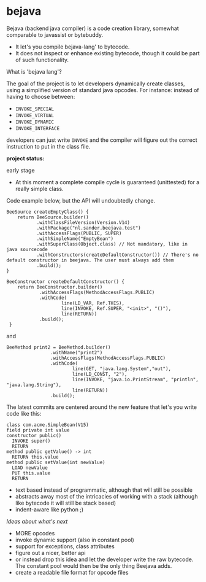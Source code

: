 # bejava
Bejava (backend java compiler) is a code creation library, somewhat comparable to javassist or bytebuddy.  
* It let's you compile bejava-lang' to bytecode.
* It does not inspect or enhance existing bytecode, though it could be part of such functionality. 

What is 'bejava lang'?

The goal of the project is to let developers dynamically create classes, using a simplified version of standard java opcodes. For instance: 
instead of having to choose between:
- ```INVOKE_SPECIAL```
- ```INVOKE_VIRTUAL```
- ```INVOKE_DYNAMIC``` 
- ```INVOKE_INTERFACE```

developers can just write ```INVOKE``` and the compiler will figure out the correct instruction to put in the class file.

__project status:__

early stage
* At this moment a complete compile cycle is guaranteed (unittested) for a really simple class. 

Code example below, but the API will undoubtedly change. 

```
BeeSource createEmptyClass() {
    return BeeSource.builder()
           .withClassFileVersion(Version.V14)
           .withPackage("nl.sander.beejava.test")
           .withAccessFlags(PUBLIC, SUPER)
           .withSimpleName("EmptyBean")
           .withSuperClass(Object.class) // Not mandatory, like in java sourcecode
           .withConstructors(createDefaultConstructor()) // There's no default constructor in beejava. The user must always add them
           .build();
}

BeeConstructor createDefaultConstructor() {
    return BeeConstructor.builder()
            .withAccessFlags(MethodAccessFlags.PUBLIC)
            .withCode(
                    line(LD_VAR, Ref.THIS),
                    line(INVOKE, Ref.SUPER, "<init>", "()"),
                    line(RETURN))
            .build();
 }
```

and
```
BeeMethod print2 = BeeMethod.builder()
                .withName("print2")
                .withAccessFlags(MethodAccessFlags.PUBLIC)
                .withCode(
                        line(GET, "java.lang.System","out"),
                        line(LD_CONST, "2"),
                        line(INVOKE, "java.io.PrintStream", "println", "java.lang.String"),
                        line(RETURN))
                .build();
```

The latest commits are centered around the new feature that let's you write code like this:
```
class com.acme.SimpleBean(V15)
field private int value
constructor public()
  INVOKE super()
  RETURN
method public getValue() -> int
  RETURN this.value
method public setValue(int newValue)
  LOAD newValue
  PUT this.value
  RETURN
```
* text based instead of programmatic, although that will still be possible
* abstracts away most of the intricacies of working with a stack (although like bytecode it will still be stack based)
* indent-aware like python ;)


*Ideas about what's next*
* MORE opcodes
* invoke dynamic support (also in constant pool)
* support for exceptions, class attributes
* figure out a nicer, better api
* or instead drop this idea and let the developer write the raw bytecode. The constant pool would then be the only thing Beejava adds.
* create a readable file format for opcode files
